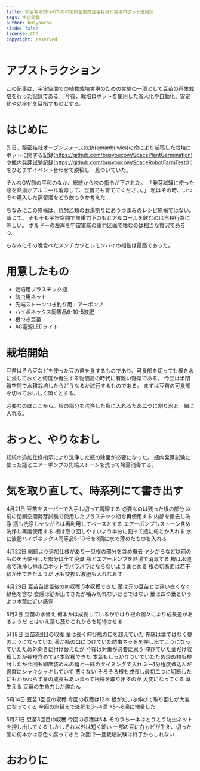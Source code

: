 ```yaml
---
title: 宇宙栽培試行のための閉鎖空間内豆苗栽培と栽培ロボット運用記
tags: 宇宙開発
author: busyoucow
slide: false
license: CC0
copyright: reserved
---
```



<div class="page"/>

# アブストラクション
この記事は、宇宙空間での植物栽培実現のための実験の一環として豆苗の再生栽培を行った記録である。
今後、栽培ロボットを使用した省人化や自動化、安定化や効率化を目指すものとする。

# はじめに
先日、秘密結社オープンフォース総統(@nanbuwks)の命により起稿した栽培ロボットに関する記録(https://github.com/busyoucow/SpacePlantGermination)や瓶内発芽試験記録(https://github.com/busyoucow/SpaceRobotFarmTest01)をひとまずイベント合わせで脱稿し一息ついていた。

そんなGW前の平和のなか、総統から次の指令が下された。
「発芽試験に使った瓶を熱湯かアルコール消毒して、豆苗でも育ててください。」
私はその時、いつぞや購入した蒸留酒をどう飲もうか考えた…

ちなみにこの原稿は、焼酎乙類のお湯割りにあうつまみのレシピ原稿ではない。断じて。
そもそも宇宙空間で無重力下のもとアルコールを飲むのは自殺行為に等しい。
ボルドーの左岸を宇宙軍艦の重力区画で嗜むのは相当な贅沢であろう。

ちなみにその晩食べたメンチカツとレモンハイの相性は最高であった。

# 用意したもの
- 栽培用プラスチック瓶
- 防虫用ネット
- 先端ストーンつき釣り用エアーポンプ
- ハイポネックス同等品6-10-5液肥
- 根つき豆苗
- AC電源LEDライト

# 栽培開始
豆苗はそら豆などを使った豆の苗を食するものであり、可食部を切っても根を水に浸しておくと何度か再生する物価高の時代に有難い野菜である。
今回は半閉鎖空間で水耕栽培したらどうなるか試行するものである。
まずは豆苗の可食部を切っておいしく頂くとする。

必要なのはここから。根の部分を洗浄した瓶に入れるため二つに割り水と一緒に入れる。

# おっと、やりなおし
総統の追加仕様指示により洗浄した瓶の除菌が必要になった。
瓶内発芽試験に使った瓶とエアーポンプの先端ストーンを洗って熱湯消毒する。

# 気を取り直して、時系列にて書き出す

4月21日 豆苗をスーパーで入手し切って調理する 
必要なのは残った根の部分
以前の閉鎖空間発芽試験で使用したプラスチック瓶を再使用する
内部を撤去し洗浄 瓶も洗浄しヤシがらは再利用してベースとする
エアーポンプもストーン含め洗浄し再度使用する
根は取り回しやすいよう半分に割って瓶に何とか入れる
水に液肥ハイポネックス同等品5-10-6を3滴に水で薄めたものを入れる

4月22日 総統より追加仕様があり一旦根の部分を含め撤去
ヤシがらなど以前のものを再使用した部分は全て廃棄
瓶とエアーポンプを熱湯で消毒する
根は水道水で洗浄し排水口ネットでバラバラにならないようまとめる
根の切断面は若干緑が出てきたようだ
水も交換し液肥も入れなおす

4月29日 豆苗苗設置後の初収穫
5本収穫できた
茎は元の豆苗とは違い白くなく緑色を含む
食感は筋が出てきたが嚙み切れないほどではない
葉は四つ葉というより本葉に近い感覚

5月3日 豆苗の水替え
何本かは成長しているがやはり根の個々により成長差があるようだ
とはいえ葉も茂りこれからを期待させる

5月8日 豆苗2回目の収穫
茎は長く伸び瓶の口を超えていた 先端は葉ではなく蔓のようになっていた
茎が瓶の口につけていた防虫ネットを押し出すようになっていたため外向きに付け替えたが
今後は対策が必要に思う
伸びていた茎だけ収穫したが長短含めて24本収穫できた
本葉もしっかりついていたため炒め物も検討したが今回も即席袋めんの麵と一緒のタイミングで入れ
3～4分程度煮込んだ 適度にシャキシャキしていて 悪くない
そろそろ根も成長し最初二つに切断したにもかかわらず茎の成長もあいまって根株を取り出すのが
大変になってくる 草生える
豆苗の生命力しか勝たん

5月14日 豆苗3回目の収穫
今回の収穫は12本
根がだいぶ伸びて取り回しが大変になってくる
今回の水替えで液肥を3～4滴→5～6滴に増量した

5月21日 豆苗3回目の収穫
今回の収穫は5本
そのうち一本はとうとう防虫ネットを押し出してくる
しかしそれ以外は短く細い
一部の豆に白カビが生え、切った茎の何本かは茶色く腐ってきた
次回で一旦栽培試験は終了かもしれない



# おわりに

